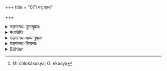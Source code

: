 +++
title = "071 यद् एतत्"

+++

<details><summary>गङ्गानथ-मूलानुवादः</summary>

This period of the four time-cycles that have been just computed,—twelve thousand such periods are called the ‘time-cycle of the gods.’—(71)
</details>

<details><summary>मेधातिथिः</summary>

**यद् एतद्** इति लौकिकी वाचो युक्तिः । समुदायेन प्रक्रान्तो ऽर्थः परामृश्यते । यद् एतच् **चतुर्युगं** **परिसंख्यातं** चत्वारि सहस्राणीत्यादिना निश्चितसंख्यम् **आदौ** प्राग् अस्माच् छ्लोकात्- एतस्य[^१०७] चतुर्युगस्य द्वादशभिः सहस्रैर् **देवानां युगम् उच्यते** । द्वादशचतुर्युगसहस्राणि देवयुगं नाम काल इत्य् अर्थः । सहस्रशब्दात् स्वार्थे ऽण् । द्वादशचतुर्युगसहस्राणि परिमाणं यस्मिन्न् इति विग्रहः ॥ १.७१ ॥


[^१०७]:
     M: chlokākasya; G: ekasya
</details>

<details><summary>गङ्गानथ-भाष्यानुवादः</summary>

‘*Yadetat*’ (in the sense of ‘this’) is an ordinary expression; and as a whole it means *that which has been spoken of*.—‘*This period of four Time-cycles that has been* *computed*’—*i.e*., the exact number of years in which have been definitely determined before this verse,—e.g. in verse 69, where the number of years in the Time-cycles is declared to be
*four thousand* etc., etc.,—‘*Twelve thousand*’ of this period of four
Time-cycles are called the ‘*Time-cycle of the Gods*’. That is to say the *Divine Cycle* consists of twelve thousand ‘Four-Cycles.’

The word ‘*Sāhasram*’ is derived from the word ‘*sahasra*’ with the reflexive affix ‘*aṇ*’; and the compound ‘*dvādaśasāhasram*’ is to be expounded as ‘*dvādaśa-sahasrāṇi parimāṇe yasmin*’, ‘that in which the measure is that of twelve-thousands’.—(71)
</details>

<details><summary>गङ्गानथ-टिप्पन्यः</summary>

Burnell remarks—“According to the commentators the translation should
run thus: ‘The four Yugas just reckoned (consisting of) twelve thousand
years are called a *Yuga* of the gods.” This is the translation adopted
by Buhler also. What is not quite accurate is the statement that such a
translation is “according to the commentators”,—when we find that
according to Medhātithi at least, the meaning of the verse is as it is
represented by Burnell in his text. Medhātithi says
explicitly—‘*dvādaśa-chaturyuga—sahasrāṇi devayugam nāma kāla
ityarthaḥ*’.

In face of the fact that the words of the text themselves convey this
meaning—which involves the ‘lengthening’ of the ordinary into divine
years,—it is difficult to understand Burnell’s remark that this
‘lengthening’ ‘is the work of commentators.’ On the contrary, on
Burnell’s own showing, the ‘commentators’ would appear to have
*shortened* the great length of the divine year clearly expressed by the
words of the text.
</details>

<details><summary>Bühler</summary>

071	These twelve thousand (years) which thus have been just mentioned as the total of four (human) ages, are called one age of the gods.
</details>

